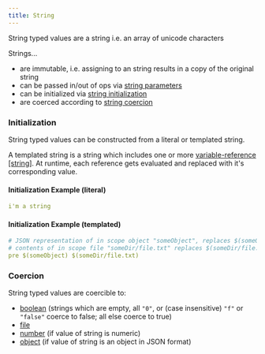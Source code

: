 ```yaml
---
title: String
---
```


String typed values are a string i.e. an array of unicode characters

Strings...
- are immutable, i.e. assigning to an string results in a copy of the original string
- can be passed in/out of ops via [string parameters](../op-directory/op/parameter/string.md)
- can be initialized via [string initialization](#initialization)
- are coerced according to [string coercion](#coercion)

### Initialization
String typed values can be constructed from a literal or templated string.
 
A templated string is a string which includes one or more [variable-reference [string]](../op-directory/op/variable-reference.md).
At runtime, each reference gets evaluated and replaced with it's corresponding value.

#### Initialization Example (literal)

```yaml
i'm a string
```

#### Initialization Example (templated)
```yaml
# JSON representation of in scope object "someObject", replaces $(someObject) in the string
# contents of in scope file "someDir/file.txt" replaces $(someDir/file.txt) in the string
pre $(someObject) $(someDir/file.txt)
```

### Coercion
String typed values are coercible to:

- [boolean](boolean.md) (strings which are empty, all `"0"`, or (case insensitive) `"f"` or `"false"` coerce to false; all else coerce to true)
- [file](file.md)
- [number](number.md) (if value of string is numeric)
- [object](object.md) (if value of string is an object in JSON format)
